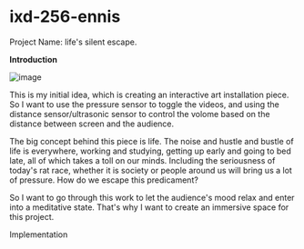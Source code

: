 # ixd-256-ennis

Project Name: life's silent escape.

**Introduction**

![image](https://github.com/qzz031219/ixd-256-ennis/assets/146476099/710eaf1f-fb2d-42b0-9ee6-d9ad6fd5cafd)

This is my initial idea, which is creating an interactive art installation piece. So I want to use the pressure sensor to toggle the videos, and using the distance sensor/ultrasonic sensor to control the volome based on the distance between screen and the audience.

The big concept behind this piece is life. The noise and hustle and bustle of life is everywhere, working and studying, getting up early and going to bed late, all of which takes a toll on our minds. Including the seriousness of today's rat race, whether it is society or people around us will bring us a lot of pressure. How do we escape this predicament?

So I want to go through this work to let the audience's mood relax and enter into a meditative state. That's why I want to create an immersive space for this project.


Implementation
